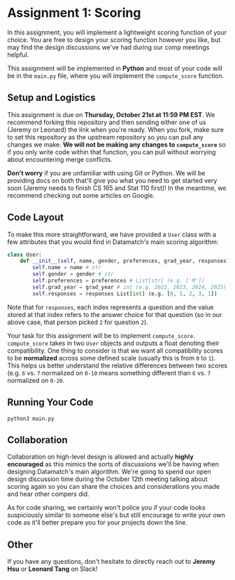 # Assignment 1: Scoring

In this assignment, you will implement a lightweight scoring function of your choice. You are free to design your scoring function however you like, but may find the design discussions we've had during our comp meetings helpful. 

This assignment will be implemented in **Python** and most of your code will be in the `main.py` file, where you will implement the `compute_score` function.

## Setup and Logistics
This assignment is due on **Thursday, October 21st at 11:59 PM EST**. We recommend forking this repository and then sending either one of us (Jeremy or Leonard) the link when you're ready. When you fork, make sure to set this repository as the upstream repository so you can pull any changes we make. **We will not be making any changes to `compute_score`** so if you only write code within that function, you can pull without worrying about encountering merge conflicts.

**Don't worry** if you are unfamiliar with using Git or Python. We will be providing docs on both that'll give you what you need to get started very soon (Jeremy needs to finish CS 165 and Stat 110 first)! In the meantime, we recommend checking out some articles on Google.

## Code Layout
To make this more straightforward, we have provided a `User` class with a few attributes that you would find in Datamatch's main scoring algorithm:
```python
class User:
    def __init__(self, name, gender, preferences, grad_year, responses):
        self.name = name # str
        self.gender = gender # str
        self.preferences = preferences # List[str] (e.g. ['M'])
        self.grad_year = grad_year # int (e.g. 2022, 2023, 2024, 2025)
        self.responses = responses List[int] (e.g. [0, 1, 2, 3, 1])
```
Note that for  `responses`, each index represents a question and the value stored at that index refers to the answer choice for that question (so in our above case, that person picked `2` for question `2`).

Your task for this assignment will be to implement `compute_score`. `compute_score` takes in two `User` objects and outputs a float denoting their compatibility. One thing to consider is that we want all compatibility scores to be **normalized** across some defined scale (usually this is from `0` to `1`). This helps us better understand the relative differences between two scores (e.g. `6` vs. `7` normalized on `0-10` means something different than `6` vs. `7` normalized on `0-20`.

## Running Your Code
```python3 main.py```

## Collaboration
Collaboration on high-level design is allowed and actually **highly encouraged** as this mimics the sorts of discussions we'll be having when designing Datamatch's main algorithm. We're going to spend our open design discussion time during the October 12th meeting talking about scoring again so you can share the choices and considerations you made and hear other compers did.

As for code sharing, we certainly won't police you if your code looks suspiciously similar to someone else's but still encourage to write your own code as it'll better prepare you for your projects down the line.

## Other
If you have any questions, don't hesitate to directly reach out to **Jeremy Hsu** or **Leonard Tang** on Slack!
